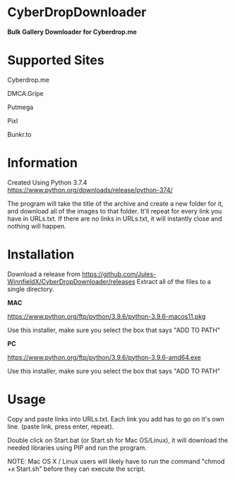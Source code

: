 # CyberDropDownloader
**Bulk Gallery Downloader for Cyberdrop.me**

# Supported Sites
Cyberdrop.me

DMCA.Gripe

Putmega

Pixl

Bunkr.to

# Information

Created Using Python 3.7.4
https://www.python.org/downloads/release/python-374/

The program will take the title of the archive and create a new folder for it, and download all of the images to that folder. It'll repeat for every link you have in URLs.txt.
If there are no links in URLs.txt, it will instantly close and nothing will happen.

# Installation

Download a release from https://github.com/Jules-WinnfieldX/CyberDropDownloader/releases
Extract all of the files to a single directory.

**MAC**

https://www.python.org/ftp/python/3.9.6/python-3.9.6-macos11.pkg

Use this installer, make sure you select the box that says "ADD TO PATH"

**PC**

https://www.python.org/ftp/python/3.9.6/python-3.9.6-amd64.exe

Use this installer, make sure you select the box that says "ADD TO PATH"

# Usage
Copy and paste links into URLs.txt. 
Each link you add has to go on it's own line. (paste link, press enter, repeat).

Double click on Start.bat (or Start.sh for Mac OS/Linux), it will download the needed libraries using PIP and run the program.

NOTE: Mac OS X / Linux users will likely have to run the command "chmod +x Start.sh" before they can execute the script.
